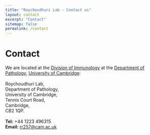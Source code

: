 ```yaml
---
title: "Roychoudhuri Lab - Contact us"
layout: contact
excerpt: "Contact"
sitemap: false
permalink: /contact
---
```

# Contact

We are located at the [Division of Immunology](https://www.path.cam.ac.uk/directory/imm-div) at the [Department of Pathology](https://www.path.cam.ac.uk/), [University of Cambridge](https://www.cam.ac.uk): <br>
<br>
Roychoudhuri Lab,<br> 
Department of Pathology,<br>
University of Cambridge,<br>
Tennis Court Road,<br>
Cambridge,<br>
CB2 1QP.<br>
<br>
**Tel:** +44 1223 496315<br>
**Email:** <a href="mailto:rr257@cam.ac.uk">rr257@cam.ac.uk</a>
